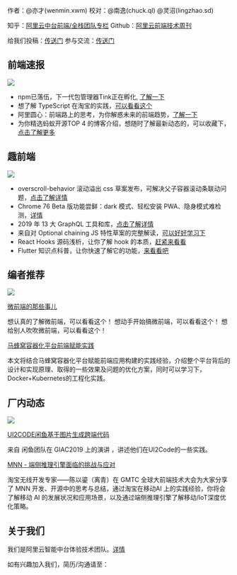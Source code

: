 作者：@亦才(wenmin.xwm) 
校对：@南逸(chuck.ql)  @灵沼(lingzhao.sd) 

知乎：[阿里云中台前端/全栈团队专栏](https://zhuanlan.zhihu.com/aliyun)
Github：[阿里云前端技术周刊](https://github.com/aliyunfe/weekly)

给我们投稿：[传送门](https://github.com/aliyunfe/weekly/issues/new)
参与交流：[传送门](https://github.com/aliyunfe/weekly/issues/5)


## 前端速报
![](https://img.alicdn.com/tfs/TB1T43Fa4iH3KVjSZPfXXXBiVXa-2560-600.jpg)

- npm已落伍，下一代包管理器Tink正在孵化, [了解一下](https://mp.weixin.qq.com/s/wDMcKSYUsZDtx9sSzSDyBg)
- 想了解 TypeScript 在淘宝的实践，[可以看看这个](https://mp.weixin.qq.com/s/N6Jmrbi-3AY_uo_lc-dBiw)
- 阿里圆心：前端路上的思考，为你解惑未来的前端趋势，[了解一下](https://mp.weixin.qq.com/s/cg6_0qSy-nd7YZUsF6gWZw)
- 为你精选蚂蚁开源TOP 4 的博客介绍，想随时了解最新动态的，可以收藏下，[点击了解更多](https://mp.weixin.qq.com/s/d_tS9KEMZNgNhwCqfo0SLA)
## 趣前端
![](https://img.alicdn.com/tfs/TB19FgGa3KG3KVjSZFLXXaMvXXa-2560-600.jpg)

- overscroll-behavior 滚动溢出 css 草案发布，可解决父子容器滚动条联动问题，[点击了解详情](https://mp.weixin.qq.com/s/LZC0R2mHgewh1VO6adgivg)
- Chrome 76 Beta 版功能尝鲜：dark 模式、轻松安装 PWA、隐身模式难检测，[详情](https://www.infoq.cn/article/AclzCtMCy2I4x-FUgzhi)
- 2019 年 13 大 GraphQL 工具和库，[点击了解详情](https://www.infoq.cn/article/bl*EA59lRYDE9XlkJGg0)
- 来自对  Optional chaining  JS 特性草案的完整解读，[可以好好学习下](https://segmentfault.com/a/1190000019497019)
- React Hooks 源码浅析，让你了解 hook 的本质，[赶紧来看看](https://zhuanlan.zhihu.com/p/68842478)
- Flutter 知识点科普，让你快速了解它的功能，[来看看吧](https://mp.weixin.qq.com/s/iWQwjC8mEWSX9TNz_hn6rw)
## 编者推荐
![](https://img.alicdn.com/tfs/TB11G3Ga2WG3KVjSZFPXXXaiXXa-2560-600.jpg)

[微前端的那些事儿](https://github.com/phodal/microfrontends)

想认真的了解微前端，可以看看这个！
想动手开始搞微前端，可以看看这个！
想给别人吹吹微前端，可以看看这个！

[马蜂窝容器化平台前端赋能实践](https://mp.weixin.qq.com/s?__biz=Mzg5MTA4Mzg5NA==&mid=2247483924&idx=1&sn=111f9018fec802f9ae50649a6c9c9da2&chksm=cfd38f0df8a4061bdeea970a2acb4e22110943aa143dcb6c767633bdec98e93961cbb37031c0&xtrack=1&scene=90&subscene=93&sessionid=1561083883&clicktime=1561)

本文将结合马蜂窝容器化平台赋能前端应用构建的实践经验，介绍整个平台背后的设计和实现原理、取得的一些效果及问题的优化方案，同时可以学习下，Docker+Kubernetes的工程化实践。

## 厂内动态
![](https://img.alicdn.com/tfs/TB1GNoHa.uF3KVjSZK9XXbVtXXa-2560-600.jpg)

[UI2CODE闲鱼基于图片生成跨端代码](https://mp.weixin.qq.com/s?__biz=MzU4MDUxOTI5NA==&mid=2247484586&idx=1&sn=1bfaf77792145d8990ddc6c5132e134d&chksm=fd54d0bbca2359ad1f84b00815e6a6dfb3dd322b5d8dd7ddbbaeb416bc4cf2424e46944d9bd7&token=170117575&lang=zh_CN#rd)

来自 闲鱼团队在 GIAC2019 上的演讲 ，讲述他们在UI2Code的一些实践。

[MNN - 端侧推理引擎面临的挑战与应对](https://mp.weixin.qq.com/s?__biz=MzAxNDEwNjk5OQ==&mid=2650402944&idx=1&sn=84276333ed97cf1079135c4e8d1d9459&chksm=83953898b4e2b18e59b6f1147f9177f6c57588077ee30dc291c91778e7c011f0c5e863d56aae&token=1718130173&lang=zh_CN#rd)

淘宝无线开发专家——陈以鎏（离青）在 GMTC 全球大前端技术大会为大家分享了 MNN 开发、开源中的思考与总结，通过淘宝在移动AI 上的实践经验，你将会了解移动 AI 的发展状况和应用场景，以及通过端侧推理引擎了解移动/IoT深度优化策略。


## 关于我们

我们是阿里云智能中台体验技术团队。[详情](https://github.com/aliyunfe/weekly/blob/master/about.md)

如有兴趣加入我们，简历/沟通请至：
